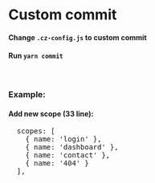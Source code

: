 # **Custom commit**

#### Change `.cz-config.js` to custom commit
#### Run `yarn commit`
<br/>

### Example:

#### Add new scope (33 line):

<pre>
  scopes: [
    { name: 'login' },
    { name: 'dashboard' },
    { name: 'contact' },
    { name: '404' }
  ],
</pre>
